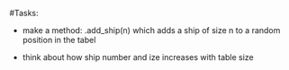 #Tasks:

* make a method: .add_ship(n) which adds a ship of size n to a random position in the tabel

* think about how ship number and ize increases with table size